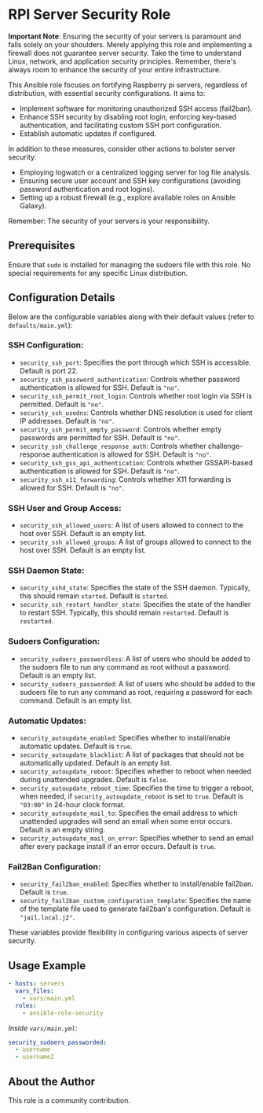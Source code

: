 # RPI Server Security Role

**Important Note**: Ensuring the security of your servers is paramount and falls solely on your shoulders. Merely applying this role and implementing a firewall does not guarantee server security. Take the time to understand Linux, network, and application security principles. Remember, there's always room to enhance the security of your entire infrastructure.

This Ansible role focuses on fortifying Raspberry pi servers, regardless of distribution, with essential security configurations. It aims to:

- Implement software for monitoring unauthorized SSH access (fail2ban).
- Enhance SSH security by disabling root login, enforcing key-based authentication, and facilitating custom SSH port configuration.
- Establish automatic updates if configured.

In addition to these measures, consider other actions to bolster server security:

- Employing logwatch or a centralized logging server for log file analysis.
- Ensuring secure user account and SSH key configurations (avoiding password authentication and root logins).
- Setting up a robust firewall (e.g., explore available roles on Ansible Galaxy).

Remember: The security of your servers is your responsibility.

## Prerequisites

Ensure that `sudo` is installed for managing the sudoers file with this role.
No special requirements for any specific Linux distribution.

## Configuration Details

Below are the configurable variables along with their default values (refer to `defaults/main.yml`):

### SSH Configuration:

- `security_ssh_port`: Specifies the port through which SSH is accessible. Default is port 22.
- `security_ssh_password_authentication`: Controls whether password authentication is allowed for SSH. Default is `"no"`.
- `security_ssh_permit_root_login`: Controls whether root login via SSH is permitted. Default is `"no"`.
- `security_ssh_usedns`: Controls whether DNS resolution is used for client IP addresses. Default is `"no"`.
- `security_ssh_permit_empty_password`: Controls whether empty passwords are permitted for SSH. Default is `"no"`.
- `security_ssh_challenge_response_auth`: Controls whether challenge-response authentication is allowed for SSH. Default is `"no"`.
- `security_ssh_gss_api_authentication`: Controls whether GSSAPI-based authentication is allowed for SSH. Default is `"no"`.
- `security_ssh_x11_forwarding`: Controls whether X11 forwarding is allowed for SSH. Default is `"no"`.

### SSH User and Group Access:

- `security_ssh_allowed_users`: A list of users allowed to connect to the host over SSH. Default is an empty list.
- `security_ssh_allowed_groups`: A list of groups allowed to connect to the host over SSH. Default is an empty list.

### SSH Daemon State:

- `security_sshd_state`: Specifies the state of the SSH daemon. Typically, this should remain `started`. Default is `started`.
- `security_ssh_restart_handler_state`: Specifies the state of the handler to restart SSH. Typically, this should remain `restarted`. Default is `restarted`.

### Sudoers Configuration:

- `security_sudoers_passwordless`: A list of users who should be added to the sudoers file to run any command as root without a password. Default is an empty list.
- `security_sudoers_passworded`: A list of users who should be added to the sudoers file to run any command as root, requiring a password for each command. Default is an empty list.

### Automatic Updates:

- `security_autoupdate_enabled`: Specifies whether to install/enable automatic updates. Default is `true`.
- `security_autoupdate_blacklist`: A list of packages that should not be automatically updated. Default is an empty list.
- `security_autoupdate_reboot`: Specifies whether to reboot when needed during unattended upgrades. Default is `false`.
- `security_autoupdate_reboot_time`: Specifies the time to trigger a reboot, when needed, if `security_autoupdate_reboot` is set to `true`. Default is `"03:00"` in 24-hour clock format.
- `security_autoupdate_mail_to`: Specifies the email address to which unattended upgrades will send an email when some error occurs. Default is an empty string.
- `security_autoupdate_mail_on_error`: Specifies whether to send an email after every package install if an error occurs. Default is `true`.

### Fail2Ban Configuration:

- `security_fail2ban_enabled`: Specifies whether to install/enable fail2ban. Default is `true`.
- `security_fail2ban_custom_configuration_template`: Specifies the name of the template file used to generate fail2ban's configuration. Default is `"jail.local.j2"`.

These variables provide flexibility in configuring various aspects of server security.

## Usage Example

```yaml
- hosts: servers
  vars_files:
    - vars/main.yml
  roles:
    - ansible-role-security
```

*Inside `vars/main.yml`*:

```yaml
security_sudoers_passworded:
  - username
  - username2
```

## About the Author

This role is a community contribution.
